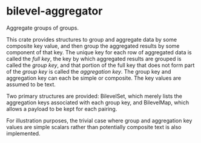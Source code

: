 # bilevel-aggregator

Aggregate groups of groups.

This crate provides structures to group and aggregate data by some composite key value, and then group the aggregated results by some component of that key. The unique key for each row of aggregated data is called the *full key*, the key by which aggregated results are grouped is called the *group key*, and that portion of the full key that does not form part of the *group key* is called the *aggregation key*. The group key and aggregation key can each be simple or composite. The key values are assumed to be text.

Two primary structures are provided: BilevelSet, which merely lists the aggregation keys associated with each group key, and BilevelMap, which allows a payload to be kept for each pairing.

For illustration purposes, the trivial case where group and aggregation key values are simple scalars rather than potentially composite text is also implemented.
